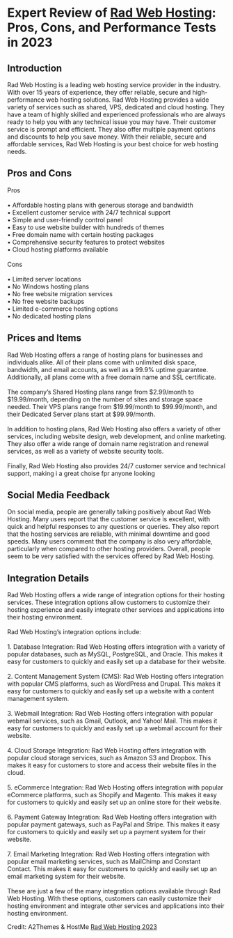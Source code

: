 <h1>Expert Review of <a href="https://a2themes.com/rad-web-hosting-reviews">Rad Web Hosting</a>: Pros, Cons, and Performance Tests in 2023</h1>
<h2>Introduction</h2>
Rad Web Hosting is a leading web hosting service provider in the industry. With over 15 years of experience, they offer reliable, secure and high-performance web hosting solutions. Rad Web Hosting provides a wide variety of services such as shared, VPS, dedicated and cloud hosting. They have a team of highly skilled and experienced professionals who are always ready to help you with any technical issue you may have. Their customer service is prompt and efficient. They also offer multiple payment options and discounts to help you save money. With their reliable, secure and affordable services, Rad Web Hosting is your best choice for web hosting needs.
<h2>Pros and Cons</h2>
Pros<br><br>• Affordable hosting plans with generous storage and bandwidth<br>• Excellent customer service with 24/7 technical support<br>• Simple and user-friendly control panel<br>• Easy to use website builder with hundreds of themes<br>• Free domain name with certain hosting packages<br>• Comprehensive security features to protect websites<br>• Cloud hosting platforms available<br><br>Cons<br><br>• Limited server locations<br>• No Windows hosting plans<br>• No free website migration services<br>• No free website backups<br>• Limited e-commerce hosting options<br>• No dedicated hosting plans
<h2>Prices and Items</h2>
Rad Web Hosting offers a range of hosting plans for businesses and individuals alike. All of their plans come with unlimited disk space, bandwidth, and email accounts, as well as a 99.9% uptime guarantee. Additionally, all plans come with a free domain name and SSL certificate. <br><br>The company’s Shared Hosting plans range from $2.99/month to $19.99/month, depending on the number of sites and storage space needed. Their VPS plans range from $19.99/month to $99.99/month, and their Dedicated Server plans start at $99.99/month. <br><br>In addition to hosting plans, Rad Web Hosting also offers a variety of other services, including website design, web development, and online marketing. They also offer a wide range of domain name registration and renewal services, as well as a variety of website security tools. <br><br>Finally, Rad Web Hosting also provides 24/7 customer service and technical support, making i a great choise fpr anyone looking
<h2>Social Media Feedback</h2>
On social media, people are generally talking positively about Rad Web Hosting. Many users report that the customer service is excellent, with quick and helpful responses to any questions or queries. They also report that the hosting services are reliable, with minimal downtime and good speeds. Many users comment that the company is also very affordable, particularly when compared to other hosting providers. Overall, people seem to be very satisfied with the services offered by Rad Web Hosting.
<h2>Integration Details</h2>
Rad Web Hosting offers a wide range of integration options for their hosting services. These integration options allow customers to customize their hosting experience and easily integrate other services and applications into their hosting environment.<br><br>Rad Web Hosting’s integration options include:<br><br>1. Database Integration: Rad Web Hosting offers integration with a variety of popular databases, such as MySQL, PostgreSQL, and Oracle. This makes it easy for customers to quickly and easily set up a database for their website.<br><br>2. Content Management System (CMS): Rad Web Hosting offers integration with popular CMS platforms, such as WordPress and Drupal. This makes it easy for customers to quickly and easily set up a website with a content management system.<br><br>3. Webmail Integration: Rad Web Hosting offers integration with popular webmail services, such as Gmail, Outlook, and Yahoo! Mail. This makes it easy for customers to quickly and easily set up a webmail account for their website.<br><br>4. Cloud Storage Integration: Rad Web Hosting offers integration with popular cloud storage services, such as Amazon S3 and Dropbox. This makes it easy for customers to store and access their website files in the cloud.<br><br>5. eCommerce Integration: Rad Web Hosting offers integration with popular eCommerce platforms, such as Shopify and Magento. This makes it easy for customers to quickly and easily set up an online store for their website.<br><br>6. Payment Gateway Integration: Rad Web Hosting offers integration with popular payment gateways, such as PayPal and Stripe. This makes it easy for customers to quickly and easily set up a payment system for their website.<br><br>7. Email Marketing Integration: Rad Web Hosting offers integration with popular email marketing services, such as MailChimp and Constant Contact. This makes it easy for customers to quickly and easily set up an email marketing system for their website.<br><br>These are just a few of the many integration options available through Rad Web Hosting. With these options, customers can easily customize their hosting environment and integrate other services and applications into their hosting environment.
<p>Credit: A2Themes & HostMe <a href="https://a2themes.com/rad-web-hosting-reviews">Rad Web Hosting 2023</a></p>